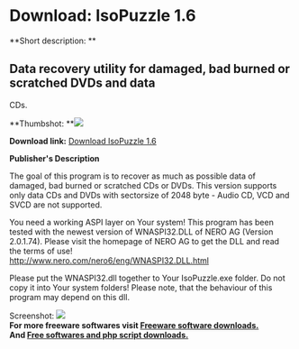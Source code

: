# Download: IsoPuzzle 1.6

**Short description: **

## Data recovery utility for damaged, bad burned or scratched DVDs and data
CDs.

  
**Thumbshot: **![](http://www.freewarefiles.com/screenshot/isopuzzle1_md.gif)   
  
**Download link:** [Download IsoPuzzle 1.6](http://freesoftwares.boysofts.com/IsoPuzzle_program_35374.html)  
  

**Publisher's Description**  
  

The goal of this program is to recover as much as possible data of damaged,
bad burned or scratched CDs or DVDs. This version supports only data CDs and
DVDs with sectorsize of 2048 byte - Audio CD, VCD and SVCD are not supported.

You need a working ASPI layer on Your system! This program has been tested
with the newest version of WNASPI32.DLL of NERO AG (Version 2.0.1.74). Please
visit the homepage of NERO AG to get the DLL and read the terms of use!  
<http://www.nero.com/nero6/eng/WNASPI32.DLL.html>

Please put the WNASPI32.dll together to Your IsoPuzzle.exe folder. Do not copy
it into Your system folders! Please note, that the behaviour of this program
may depend on this dll.

  
  
Screenshot: ![](http://www.freewarefiles.com/screenshot/isopuzzle1.gif)  
**For more freeware softwares visit [Freeware software downloads.](http://freesoftwares.boysofts.com/)**   
**And [Free softwares and php script downloads.](http://www.boysofts.com/)**

